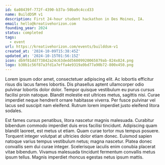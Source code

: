 ```yaml
---
id: 6a08439f-772f-4390-b37a-50ba9c4ccd33
name: BuildDSM v1
description: First 24-hour student hackathon in Des Moines, IA.
email: hello@kreativehorizon.com
founding_year: 2024
status: completed
tags:
  - event
url: https://kreativehorizon.com/events/builddsm-v1
created_at: '2024-10-09T15:38:45Z'
updated_at: '2024-10-15T01:56:15Z'
icon: db9f81dd773842a24c63dedd56009920065879ab-824x824.png
logo: b30b1c56f87a3fd1a7effa4e9319a9bd77a90b72-800x450.png
---
```


Lorem ipsum odor amet, consectetuer adipiscing elit. Ac lobortis efficitur risus dis lacus fames lobortis. Dis phasellus aptent ullamcorper odio pulvinar lobortis dolor dolor. Tempor quisque vestibulum eu purus cursus facilisi proin natoque. Blandit molestie est ultrices metus, sagittis nisi. Curae imperdiet neque hendrerit ornare habitasse viverra. Per fusce pulvinar vel lacus sed suscipit nam eleifend. Rutrum lorem imperdiet justo eleifend litora sodales.

Est fames cursus penatibus, litora nascetur magnis malesuada. Curabitur bibendum commodo imperdiet duis eros facilisi tincidunt. Adipiscing quam blandit laoreet, est metus ut etiam. Quam curae tortor mus tempus posuere. Torquent integer volutpat at ultricies dolor etiam donec. Euismod sapien natoque varius tempus vestibulum netus; magna nascetur. Platea donec convallis sem dui curae integer. Scelerisque iaculis enim conubia placerat vitae bibendum. Vivamus malesuada tincidunt fermentum convallis metus ipsum tellus. Magnis imperdiet rhoncus egestas netus ipsum mattis.
